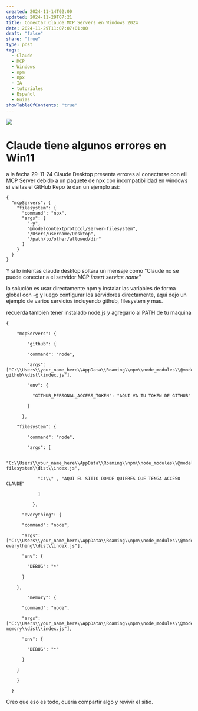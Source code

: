 ```yaml
---
created: 2024-11-14T02:00
updated: 2024-11-29T07:21
title: Conectar Claude MCP Servers en Windows 2024
date: 2024-11-29T11:07:07+01:00
draft: "false"
share: "true"
type: post
tags:
  - Claude
  - MCP
  - Windows
  - npm
  - npx
  - IA
  - tutoriales
  - Español
  - Guias
showTableOfContents: "true"
---
```


![](/images/Pasted%20image%2020241129053405.png)
# Claude tiene algunos errores en Win11

a la fecha 29-11-24 Claude Desktop presenta errores al conectarse con ell MCP Server debido a un paquete de npx con incompatibilidad en windows si visitas el GitHub Repo te dan un ejemplo así:


```
{
  "mcpServers": {
    "filesystem": {
      "command": "npx",
      "args": [
        "-y",
        "@modelcontextprotocol/server-filesystem",
        "/Users/username/Desktop",
        "/path/to/other/allowed/dir"
      ]
    }
  }
}
```

Y si lo intentas claude desktop soltara un mensaje como "Claude no se puede conectar a el servidor MCP *insert service name*"

la solución es usar directamente npm y instalar las variables de forma global con -g
y luego configurar los servidores directamente, aqui dejo un ejemplo de varios servicios incluyendo github, filesystem y mas.

recuerda tambien tener instalado node.js y agregarlo al PATH de tu maquina

```
{

    "mcpServers": {

        "github": {

        "command": "node",

        "args": ["C:\\Users\\your_name_here\\AppData\\Roaming\\npm\\node_modules\\@modelcontextprotocol\\server-github\\dist\\index.js"],  

        "env": {

          "GITHUB_PERSONAL_ACCESS_TOKEN": "AQUI VA TU TOKEN DE GITHUB"

        }

      },

    "filesystem": {

        "command": "node",

        "args": [

            "C:\\Users\\your_name_here\\AppData\\Roaming\\npm\\node_modules\\@modelcontextprotocol\\server-filesystem\\dist\\index.js",

            "C:\\" , "AQUI EL SITIO DONDE QUIERES QUE TENGA ACCESO CLAUDE"

            ]

          },

      "everything": {

      "command": "node",

      "args": ["C:\\Users\\your_name_here\\AppData\\Roaming\\npm\\node_modules\\@modelcontextprotocol\\server-everything\\dist\\index.js"],

      "env": {

        "DEBUG": "*"

      }

    },

        "memory": {

      "command": "node",

      "args": ["C:\\Users\\your_name_here\\AppData\\Roaming\\npm\\node_modules\\@modelcontextprotocol\\server-memory\\dist\\index.js"],

      "env": {

        "DEBUG": "*"

      }

    }

    }

  }
```


Creo que eso es todo, quería compartir algo y revivir el sitio. 